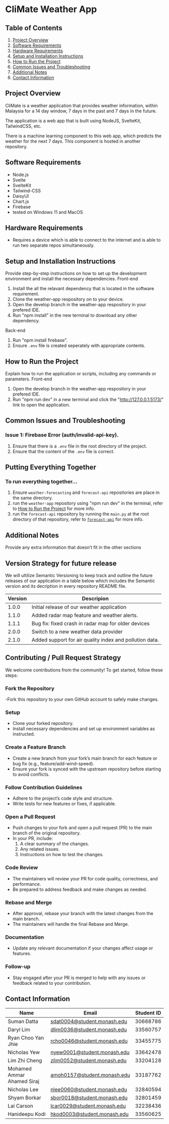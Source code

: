 # CliMate Weather App

## Table of Contents

1. [Project Overview](#project-overview)
2. [Software Requirements](#software-requirements)
3. [Hardware Requirements](#hardware-requirements)
4. [Setup and Installation Instructions](#setup-and-installation-instructions)
5. [How to Run the Project](#how-to-run-the-project)
6. [Common Issues and Troubleshooting](#common-issues-and-troubleshooting)
7. [Additional Notes](#additional-notes)
8. [Contact Information](#contact-information)

## Project Overview

CliMate is a weather application that provides weather information, within Malaysia for a 14 day window, 7 days in the past and 7 days in the future.

The application is a web app that is built using NodeJS, SvelteKit, TailwindCSS, etc.

There is a machine learning component to this web app, which predicts the weather for the next 7 days. This component is hosted in another repository.

## Software Requirements

- Node.js
- Svelte
- SvelteKit
- Tailwind-CSS
- DaisyUI
- Chart.js
- Firebase
- tested on Windows 11 and MacOS

## Hardware Requirements

- Requires a device which is able to connect to the internet and is able to run two separate repos simultaneously.

## Setup and Installation Instructions

Provide step-by-step instructions on how to set up the development environment and install the necessary dependencies.
Front-end

1. Install the all the relavant dependency that is located in the software requirement.
2. Clone the weather-app respository on to your device.
3. Open the develop branch in the weather-app respository in your prefered IDE.
4. Run "npm install" in the new terminal to download any other dependency.

Back-end 
1. Run "npm install firebase". 
2. Ensure `.env` file is created seperately with appropriate contents.

## How to Run the Project

Explain how to run the application or scripts, including any commands or parameters.
Front-end

1. Open the develop branch in the weather-app respository in your prefered IDE.
2. Run "npm run dev" in a new terminal and click the "http://127.0.0.1:5173/" link to open the application.

## Common Issues and Troubleshooting

### Issue 1: Firebase Error (auth/invalid-api-key).

1. Ensure that there is a `.env` file in the root directory of the project.
2. Ensure that the content of the `.env` file is correct.

## Putting Everything Together

### To run everything together...

1. Ensure `weather-forecasting` and `forecast-api` repositories are place in the same directory.
2. run the `weather-app` repository using "npm run dev" in the terminal, refer to [How to Run the Project](#how-to-run-the-project) for more info.
3. run the `forecast-api` repository by running the `main.py` at the root directory of that repository, refer to [`forecast-api`](https://github.com/FIT3170-Weather/forecast-api) for more info.

## Additional Notes

Provide any extra information that doesn’t fit in the other sections

## Version Strategy for future release

We will ultilize Semantic Versioning to keep track and outline the future releases of our application in a table below which includes the Semantic version and its decription 
in every repository README file. 

| Version             | Descripion                                               |
| --------------------| -------------------------------------------------------- | 
|  1.0.0              | Initial release of our weather application               | 
|  1.1.0              | Added radar map feature and weather alerts.              | 
|  1.1.1              | Bug fix: fixed crash in radar map for older devices      | 
|  2.0.0              |  Switch to a new weather data provider                   | 
|  2.1.0              |  Added support for air quality index and pollution data. | 

## Contributing / Pull Request Strategy
We welcome contributions from the community! To get started, follow these steps:

### Fork the Repository
-Fork this repository to your own GitHub account to safely make changes.
### Setup
- Clone your forked repository.
- Install necessary dependencies and set up environment variables as instructed.
### Create a Feature Branch
- Create a new branch from your fork’s main branch for each feature or bug fix (e.g., feature/add-wind-speed).
- Ensure your fork is synced with the upstream repository before starting to avoid conflicts.
### Follow Contribution Guidelines
- Adhere to the project’s code style and structure.
- Write tests for new features or fixes, if applicable.
### Open a Pull Request
- Push changes to your fork and open a pull request (PR) to the main branch of the original repository.
- In your PR, include:
    1. A clear summary of the changes.
    2. Any related issues.
    3. Instructions on how to test the changes.
### Code Review
- The maintainers will review your PR for code quality, correctness, and performance.
- Be prepared to address feedback and make changes as needed.
### Rebase and Merge
- After approval, rebase your branch with the latest changes from the main branch.
- The maintainers will handle the final Rebase and Merge.
### Documentation
- Update any relevant documentation if your changes affect usage or features.
### Follow-up
- Stay engaged after your PR is merged to help with any issues or feedback related to your contribution.


## Contact Information

| Name                       | Email                       | Student ID |
| -------------------------- | --------------------------- | ---------- |
| Suman Datta                | sdat0004@student.monash.edu | 30668786   |
| Daryl Lim                  | dlim0036@student.monash.edu | 33560757   |
| Ryan Choo Yan Jhie         | rcho0046@student.monash.edu | 33455775   |
| Nicholas Yew               | nyew0001@student.monash.edu | 33642478   |
| Lim Zhi Cheng              | zlim0052@student.monash.edu | 33204128   |
| Mohamed Ammar Ahamed Siraj | amoh0157@student.monash.edu | 33187762   |
| Nicholas Lee               | nlee0060@student.monash.edu | 32840594   |
| Shyam Borkar               | sbor0018@student.monash.edu | 32801459   |
| Lai Carson                 | lcar0029@student.monash.edu | 32238436   |
| Hanideepu Kodi             | hkod0003@student.monash.edu | 33560625   |

